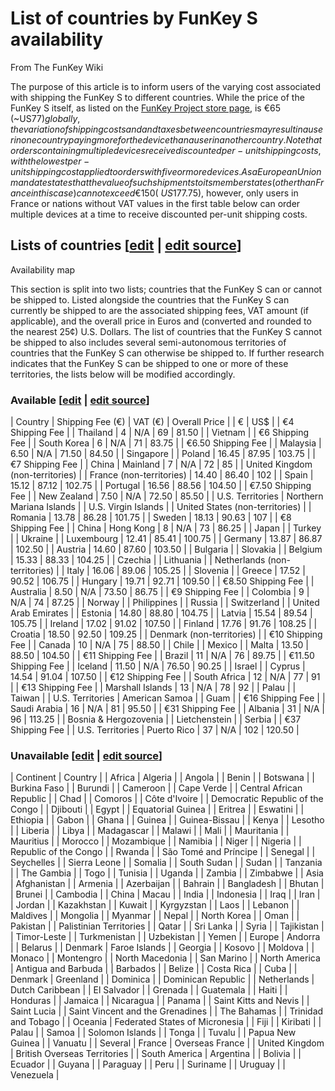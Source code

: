 # List of countries by FunKey S availability

From The FunKey Wiki



The purpose of this article is to inform users of the varying cost associated with shipping the FunKey S to different countries. While the price of the FunKey S itself, as listed on the [FunKey Project store page](https://funkey-project.myshopify.com/products/funkey-s), is €65 (~US$77) globally, the variation of shipping costs and and taxes between countries may result in a user in one country paying more for the device than a user in another country. Note that orders containing multiple devices receive discounted per-unit shipping costs, with the lowest per-unit shipping cost applied to orders with five or more devices. As a European Union mandate states that the value of such shipments to its member states (other than France in this case) cannot exceed €150 (~US$177.75), however, only users in France or nations without VAT values in the first table below can order multiple devices at a time to receive discounted per-unit shipping costs.

## Lists of countries [[edit](/w/index.php?title=List_of_countries_by_FunKey_S_availability&veaction=edit&section=1 "Edit section: Lists of countries") | [edit source](/w/index.php?title=List_of_countries_by_FunKey_S_availability&action=edit&section=1 "Edit section: Lists of countries")]

Availability map

This section is split into two lists; countries that the FunKey S can or cannot be shipped to. Listed alongside the countries that the FunKey S can currently be shipped to are the associated shipping fees, VAT amount (if applicable), and the overall price in Euros and (converted and rounded to the nearest 25¢) U.S. Dollars. The list of countries that the FunKey S cannot be shipped to also includes several semi-autonomous territories of countries that the FunKey S can otherwise be shipped to. If further research indicates that the FunKey S can be shipped to one or more of these territories, the lists below will be modified accordingly.

### Available [[edit](/w/index.php?title=List_of_countries_by_FunKey_S_availability&veaction=edit&section=2 "Edit section: Available") | [edit source](/w/index.php?title=List_of_countries_by_FunKey_S_availability&action=edit&section=2 "Edit section: Available")]

| Country | Shipping Fee (€) | VAT (€) | Overall Price |
|  € | US$ |
|  €4 Shipping Fee |
| Thailand | 4 | N/A | 69 | 81.50 |
| Vietnam |
|  €6 Shipping Fee |
| South Korea | 6 | N/A | 71 | 83.75 |
|  €6.50 Shipping Fee |
| Malaysia | 6.50 | N/A | 71.50 | 84.50 |
| Singapore |
| Poland | 16.45 | 87.95 | 103.75 |
|  €7 Shipping Fee |
| China | Mainland | 7 | N/A | 72 | 85 |
| United Kingdom (non-territories) |
| France (non-territories) | 14.40 | 86.40 | 102 |
| Spain | 15.12 | 87.12 | 102.75 |
| Portugal | 16.56 | 88.56 | 104.50 |
|  €7.50 Shipping Fee |
| New Zealand | 7.50 | N/A | 72.50 | 85.50 |
| U.S. Territories | Northern Mariana Islands |
| U.S. Virgin Islands |
| United States (non-territories) |
| Romania | 13.78 | 86.28 | 101.75 |
| Sweden | 18.13 | 90.63 | 107 |
|  €8 Shipping Fee |
| China | Hong Kong | 8 | N/A | 73 | 86.25 |
| Japan |
| Turkey |
| Ukraine |
| Luxembourg | 12.41 | 85.41 | 100.75 |
| Germany | 13.87 | 86.87 | 102.50 |
| Austria | 14.60 | 87.60 | 103.50 |
| Bulgaria |
| Slovakia |
| Belgium | 15.33 | 88.33 | 104.25 |
| Czechia |
| Lithuania |
| Netherlands (non-territories) |
| Italy | 16.06 | 89.06 | 105.25 |
| Slovenia |
| Greece | 17.52 | 90.52 | 106.75 |
| Hungary | 19.71 | 92.71 | 109.50 |
|  €8.50 Shipping Fee |
| Australia | 8.50 | N/A | 73.50 | 86.75 |
|  €9 Shipping Fee |
| Colombia | 9 | N/A | 74 | 87.25 |
| Norway |
| Philippines |
| Russia |
| Switzerland |
| United Arab Emirates |
| Estonia | 14.80 | 88.80 | 104.75 |
| Latvia | 15.54 | 89.54 | 105.75 |
| Ireland | 17.02 | 91.02 | 107.50 |
| Finland | 17.76 | 91.76 | 108.25 |
| Croatia | 18.50 | 92.50 | 109.25 |
| Denmark (non-territories) |
|  €10 Shipping Fee |
| Canada | 10 | N/A | 75 | 88.50 |
| Chile |
| Mexico |
| Malta | 13.50 | 88.50 | 104.50 |
|  €11 Shipping Fee |
| Brazil | 11 | N/A | 76 | 89.75 |
|  €11.50 Shipping Fee |
| Iceland | 11.50 | N/A | 76.50 | 90.25 |
| Israel |
| Cyprus | 14.54 | 91.04 | 107.50 |
|  €12 Shipping Fee |
| South Africa | 12 | N/A | 77 | 91 |
|  €13 Shipping Fee |
| Marshall Islands | 13 | N/A | 78 | 92 |
| Palau |
| Taiwan |
| U.S. Territories | American Samoa |
| Guam |
|  €16 Shipping Fee |
| Saudi Arabia | 16 | N/A | 81 | 95.50 |
|  €31 Shipping Fee |
| Albania | 31 | N/A | 96 | 113.25 |
| Bosnia & Hergozovenia |
| Lietchenstein |
| Serbia |
|  €37 Shipping Fee |
| U.S. Territories | Puerto Rico | 37 | N/A | 102 | 120.50 |

### Unavailable [[edit](/w/index.php?title=List_of_countries_by_FunKey_S_availability&veaction=edit&section=3 "Edit section: Unavailable") | [edit source](/w/index.php?title=List_of_countries_by_FunKey_S_availability&action=edit&section=3 "Edit section: Unavailable")]

| Continent | Country |
| Africa | Algeria |
| Angola |
| Benin |
| Botswana |
| Burkina Faso |
| Burundi |
| Cameroon |
| Cape Verde |
| Central African Republic |
| Chad |
| Comoros |
| Côte d'Ivoire |
| Democratic Republic of the Congo |
| Djibouti |
| Egypt |
| Equatorial Guinea |
| Eritrea |
| Eswatini |
| Ethiopia |
| Gabon |
| Ghana |
| Guinea |
| Guinea-Bissau |
| Kenya |
| Lesotho |
| Liberia |
| Libya |
| Madagascar |
| Malawi |
| Mali |
| Mauritania |
| Mauritius |
| Morocco |
| Mozambique |
| Namibia |
| Niger |
| Nigeria |
| Republic of the Congo |
| Rwanda |
| São Tomé and Príncipe |
| Senegal |
| Seychelles |
| Sierra Leone |
| Somalia |
| South Sudan |
| Sudan |
| Tanzania |
| The Gambia |
| Togo |
| Tunisia |
| Uganda |
| Zambia |
| Zimbabwe |
| Asia | Afghanistan |
| Armenia |
| Azerbaijan |
| Bahrain |
| Bangladesh |
| Bhutan |
| Brunei |
| Cambodia |
| China | Macau |
| India |
| Indonesia |
| Iraq |
| Iran |
| Jordan |
| Kazakhstan |
| Kuwait |
| Kyrgyzstan |
| Laos |
| Lebanon |
| Maldives |
| Mongolia |
| Myanmar |
| Nepal |
| North Korea |
| Oman |
| Pakistan |
| Palistinian Territories |
| Qatar |
| Sri Lanka |
| Syria |
| Tajikistan |
| Timor-Leste |
| Turkmenistan |
| Uzbekistan |
| Yemen |
| Europe | Andorra |
| Belarus |
| Denmark | Faroe Islands |
| Georgia |
| Kosovo |
| Moldova |
| Monaco |
| Montengro |
| North Macedonia |
| San Marino |
| North America | Antigua and Barbuda |
| Barbados |
| Belize |
| Costa Rica |
| Cuba |
| Denmark | Greenland |
| Dominica |
| Dominican Republic |
| Netherlands | Dutch Caribbean |
| El Salvador |
| Grenada |
| Guatemala |
| Haiti |
| Honduras |
| Jamaica |
| Nicaragua |
| Panama |
| Saint Kitts and Nevis |
| Saint Lucia |
| Saint Vincent and the Grenadines |
| The Bahamas |
| Trinidad and Tobago |
| Oceania | Federated States of Micronesia |
| Fiji |
| Kiribati |
| Palau |
| Samoa |
| Solomon Islands |
| Tonga |
| Tuvalu |
| Papua New Guinea |
| Vanuatu |
| Several | France | Overseas France |
| United Kingdom | British Overseas Territories |
| South America | Argentina |
| Bolivia |
| Ecuador |
| Guyana |
| Paraguay |
| Peru |
| Suriname |
| Uruguay |
| Venezuela |

